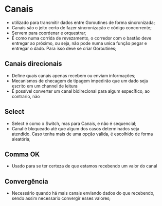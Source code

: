 # Canais

- utilizado para transmitir dados entre Goroutines de forma sincronizada;
- Canais são o jeito certo de fazer sincronização e código concorrente;
- Servem para coordenar e orquestrar;
- É como numa corrida de revezamento, o corredor com o bastão deve entregar ao próximo, ou seja, não pode numa unica função pegar e entregar o dado. Para isso deve se criar Goroutines;

## Canais direcionais

- Define quais canais apenas recebem ou enviam informações;
- Mecanismos de checagem de tipagem impedirão que um dado seja escrito em um channel de leitura
- É possível converter um canal bidirecional para algum específico, ao contrario, não

## Select

- Select é como o Switch, mas para Canais, e não é sequencial;
- Canal é bloqueado até que algum dos casos determinados seja atendido. Caso tenha mais de uma opção válida, é escolhido de forma aleatória;

## Comma OK

- Usado para se ter certeza de que estamos recebendo um valor do canal

## Convergência

- Necessário quando há mais canais enviando dados do que recebendo, sendo assim necessario convergir esses valores;
